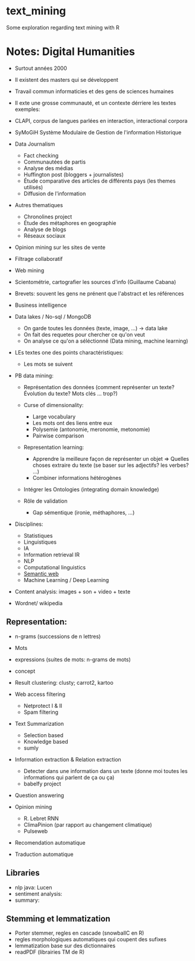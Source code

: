 # text_mining
Some exploration regarding text mining with R
# Notes: Digital Humanities 
+ Surtout années 2000
+ Il existent des masters qui se développent
+ Travail commun informaticies et des gens de sciences humaines
+ Il exte une grosse communauté, et un contexte dérriere les textes
exemples:

+ CLAPI, corpus de langues parlées en interaction, interactional corpora
+ SyMoGiH Système Modulaire de Gestion de l'information Historique
+ Data Journalism
    + Fact checking
    + Communautées de partis
    + Analyse des médias
    + Huffington post (bloggers + journalistes)
    + Étude comparative des articles de différents pays (les themes utilisés)
    + Diffusion de l'information
+ Autres thematiques
    + Chronolines project
    + Étude des métaphores en geographie
    + Analyse de blogs
    + Réseaux sociaux
+ Opinion mining sur les sites de vente
+ Filtrage collaboratif
+ Web mining
+ Scientométrie, cartografier les sources d'info (Guillaume Cabana)
+ Brevets: souvent les gens ne prénent que l'abstract et les références
+ Business intelligence
+ Data lakes / No-sql / MongoDB
    + On garde toutes les données (texte, image, ...) -> data lake
    + On fait des requetes pour chercher ce qu'on veut
    + On analyse ce qu'on a séléctionné (Data mining, machine learning)
+ LEs textes one des points charactéristiques:
    + Les mots se suivent
+ PB data mining:
    + Représentation des données (comment représenter un texte? Évolution du texte? Mots clés ... trop?)
    + Curse of dimensionality:
        + Large vocabulary
        + Les mots ont des liens entre eux
        + Polysemie (antonomie, meronomie, metonomie)
        + Pairwise comparison
        
    + Representation learning: 
        + Apprendre la meilleure façon de représenter un objet => Quelles choses extraire du texte (se baser sur les adjectifs? les verbes? ...)
        + Combiner informations hétérogènes
    + Intégrer les Ontologies (integrating domain knowledge)
    + Rôle de validation
        + Gap sémentique (ironie, méthaphores, ...)
        
+ Disciplines:
    + Statistiques
    + Linguistiques
    + IA
    + Information retrieval IR
    + NLP
    + Computational linguistics
    + [Semantic web](http://wiki.dbpedia.org)
    + Machine Learning / Deep Learning
    
+ Content analysis: images + son + video + texte
+ Wordnet/ wikipedia


## Representation:
+ n-grams (successions de n lettres)
+ Mots
+ expressions (suites de mots: n-grams de mots)
+ concept
+ Result clustering: clusty; carrot2, kartoo

+ Web access filtering
    + Netprotect I & II
    + Spam filtering
+ Text Summarization
    + Selection based
    + Knowledge based
    + sumly
+ Information extraction & Relation extraction
    + Detecter dans une information dans un texte (donne moi toutes les informations qui parlent de ça ou ça)
    + babelfy project
+ Question answering
+ Opinion mining
    + R. Lebret RNN
    + ClimaPinion (par rapport au changement climatique)
    + Pulseweb
+ Recomendation automatique
+ Traduction automatique

## Libraries
+ nlp java: Lucen
+ sentiment analysis: 
+ summary: 

## Stemming et lemmatization
+ Porter stemmer, regles en cascade (snowballC en R)
+ regles morphologiques automatiques qui coupent des sufixes
+ lemmatization base sur des dictionnaires
+ readPDF (librairies TM de R)
